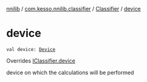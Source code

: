 [nnilib](../../index.md) / [com.kesso.nnilib.classifier](../index.md) / [Classifier](index.md) / [device](./device.md)

# device

`val device: `[`Device`](../-device/index.md)

Overrides [IClassifier.device](../-i-classifier/device.md)

device on which the calculations will be performed

